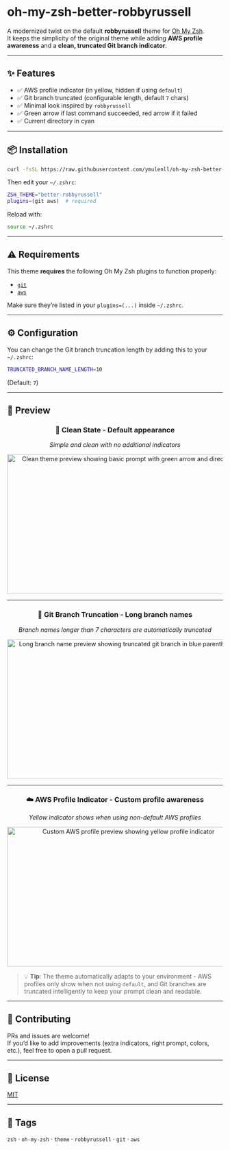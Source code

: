 # oh-my-zsh-better-robbyrussell

A modernized twist on the default **robbyrussell** theme for [Oh My Zsh](https://ohmyz.sh/).  
It keeps the simplicity of the original theme while adding **AWS profile awareness** and a **clean, truncated Git branch indicator**.

---

## ✨ Features
- ✅ AWS profile indicator (in yellow, hidden if using `default`)
- ✅ Git branch truncated (configurable length, default `7` chars)
- ✅ Minimal look inspired by `robbyrussell`
- ✅ Green arrow if last command succeeded, red arrow if it failed
- ✅ Current directory in cyan

---

## 📦 Installation

```bash
curl -fsSL https://raw.githubusercontent.com/ymulenll/oh-my-zsh-better-robbyrussell/main/better-robbyrussell.zsh-theme -o $ZSH_CUSTOM/themes/better-robbyrussell.zsh-theme
```

Then edit your `~/.zshrc`:

```zsh
ZSH_THEME="better-robbyrussell"
plugins=(git aws)  # required
```

Reload with:

```bash
source ~/.zshrc
```

---

## ⚠️ Requirements

This theme **requires** the following Oh My Zsh plugins to function properly:

- [`git`](https://github.com/ohmyzsh/ohmyzsh/tree/master/plugins/git)  
- [`aws`](https://github.com/ohmyzsh/ohmyzsh/tree/master/plugins/aws)  

Make sure they’re listed in your `plugins=(...)` inside `~/.zshrc`.

---

## ⚙️ Configuration

You can change the Git branch truncation length by adding this to your `~/.zshrc`:

```zsh
TRUNCATED_BRANCH_NAME_LENGTH=10
```

(Default: `7`)

---

## 📸 Preview

<div align="center">

### 🎯 **Clean State** - Default appearance
*Simple and clean with no additional indicators*

<img width="551" height="326" alt="Clean theme preview showing basic prompt with green arrow and directory" src="https://github.com/user-attachments/assets/773acfbf-65eb-4614-8111-4d33401b759d" />

---

### 🌿 **Git Branch Truncation** - Long branch names
*Branch names longer than 7 characters are automatically truncated*

<img width="551" height="326" alt="Long branch name preview showing truncated git branch in blue parentheses" src="https://github.com/user-attachments/assets/c782f29a-fd1f-47c9-b775-61927f5635e2" />

---

### ☁️ **AWS Profile Indicator** - Custom profile awareness
*Yellow indicator shows when using non-default AWS profiles*

<img width="551" height="326" alt="Custom AWS profile preview showing yellow profile indicator" src="https://github.com/user-attachments/assets/7ca1ef66-7fff-4793-8510-48fba4ac1e35" />

</div>

> 💡 **Tip**: The theme automatically adapts to your environment - AWS profiles only show when not using `default`, and Git branches are truncated intelligently to keep your prompt clean and readable.

---

## 🤝 Contributing

PRs and issues are welcome!  
If you’d like to add improvements (extra indicators, right prompt, colors, etc.), feel free to open a pull request.

---

## 📜 License

[MIT](LICENSE)

---

## 🔖 Tags

`zsh` · `oh-my-zsh` · `theme` · `robbyrussell` · `git` · `aws`

